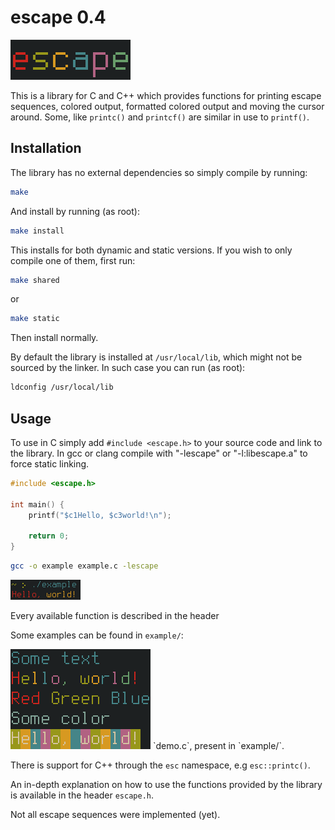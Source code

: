 # escape 0.4
<img src="https://raw.githubusercontent.com/jan-iwan/escape/main/docs/images/escape.png" width="192" height="64">

This is a library for C and C++ which provides functions for printing escape sequences, colored output, formatted colored output and moving the cursor around. Some, like `printc()` and `printcf()` are similar in use to `printf()`.

## Installation
The library has no external dependencies so simply compile by running:
```sh
make
```
And install by running (as root):
```sh
make install
```
This installs for both dynamic and static versions. If you wish to only compile one of them, first run:
```sh
make shared
```
or
```sh
make static
```
Then install normally.

By default the library is installed at `/usr/local/lib`, which might not be sourced by the linker.
In such case you can run (as root):
```sh
ldconfig /usr/local/lib
```

## Usage
To use in C simply add `#include <escape.h>` to your source code and link to the library. In gcc or clang compile with "-lescape" or "-l:libescape.a" to force static linking.
```c
#include <escape.h>

int main() {
    printf("$c1Hello, $c3world!\n");

    return 0;
}
```
```sh
gcc -o example example.c -lescape
```
<img src="https://raw.githubusercontent.com/jan-iwan/escape/main/docs/images/simple_example.png" width="112" height="32">

Every available function is described in the header

Some examples can be found in `example/`:

<img src="https://raw.githubusercontent.com/jan-iwan/escape/main/docs/images/demo.png" width="224" height="160">
`demo.c`, present in `example/`.

There is support for C++ through the `esc` namespace, e.g `esc::printc()`.

An in-depth explanation on how to use the functions provided by the library is available in the header `escape.h`.

Not all escape sequences were implemented (yet).
